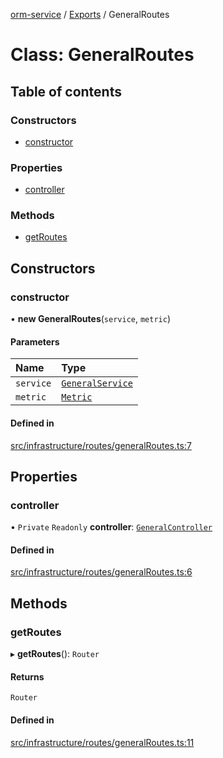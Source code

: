 [orm-service](../README.md) / [Exports](../modules.md) / GeneralRoutes

# Class: GeneralRoutes

## Table of contents

### Constructors

- [constructor](GeneralRoutes.md#constructor)

### Properties

- [controller](GeneralRoutes.md#controller)

### Methods

- [getRoutes](GeneralRoutes.md#getroutes)

## Constructors

### constructor

• **new GeneralRoutes**(`service`, `metric`)

#### Parameters

| Name | Type |
| :------ | :------ |
| `service` | [`GeneralService`](GeneralService.md) |
| `metric` | [`Metric`](../interfaces/Metric.md) |

#### Defined in

[src/infrastructure/routes/generalRoutes.ts:7](https://github.com/FlavioLionelRita/lambdaorm-svc/blob/285fb49/src/infrastructure/routes/generalRoutes.ts#L7)

## Properties

### controller

• `Private` `Readonly` **controller**: [`GeneralController`](GeneralController.md)

#### Defined in

[src/infrastructure/routes/generalRoutes.ts:6](https://github.com/FlavioLionelRita/lambdaorm-svc/blob/285fb49/src/infrastructure/routes/generalRoutes.ts#L6)

## Methods

### getRoutes

▸ **getRoutes**(): `Router`

#### Returns

`Router`

#### Defined in

[src/infrastructure/routes/generalRoutes.ts:11](https://github.com/FlavioLionelRita/lambdaorm-svc/blob/285fb49/src/infrastructure/routes/generalRoutes.ts#L11)
